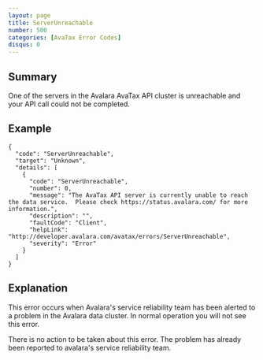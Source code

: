 ```yaml
---
layout: page
title: ServerUnreachable
number: 500
categories: [AvaTax Error Codes]
disqus: 0
---
```


## Summary

One of the servers in the Avalara AvaTax API cluster is unreachable and your API call could not be completed.

## Example

    {
      "code": "ServerUnreachable",
      "target": "Unknown",
      "details": [
        {
          "code": "ServerUnreachable",
          "number": 0,
          "message": "The AvaTax API server is currently unable to reach the data service.  Please check https://status.avalara.com/ for more information.",
          "description": "",
          "faultCode": "Client",
          "helpLink": "http://developer.avalara.com/avatax/errors/ServerUnreachable",
          "severity": "Error"
        }
      ]
    }

## Explanation

This error occurs when Avalara's service reliability team has been alerted to a problem in the Avalara data cluster.  In normal operation you will not see this error.

There is no action to be taken about this error.  The problem has already been reported to avalara's service reliability team.
